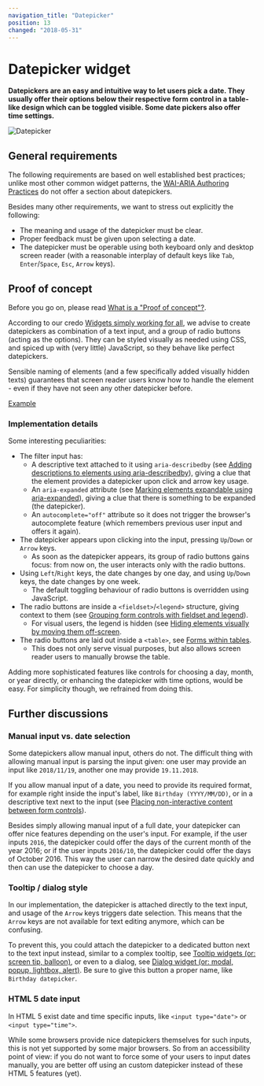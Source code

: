 ```yaml
---
navigation_title: "Datepicker"
position: 13
changed: "2018-05-31"
---
```


# Datepicker widget

**Datepickers are an easy and intuitive way to let users pick a date. They usually offer their options below their respective form control in a table-like design which can be toggled visible. Some date pickers also offer time settings.**

![Datepicker](_media/datepicker.png)

## General requirements

The following requirements are based on well established best practices; unlike most other common widget patterns, the [WAI-ARIA Authoring Practices](https://www.w3.org/TR/wai-aria-practices/) do not offer a section about datepickers.

Besides many other requirements, we want to stress out explicitly the following:

- The meaning and usage of the datepicker must be clear.
- Proper feedback must be given upon selecting a date.
- The datepicker must be operable using both keyboard only and desktop screen reader (with a reasonable interplay of default keys like `Tab`, `Enter`/`Space`, `Esc`, `Arrow` keys).

## Proof of concept

Before you go on, please read [What is a "Proof of concept"?](/examples/widgets/proof-of-concept).

According to our credo [Widgets simply working for all](/knowledge/semantics/widgets), we advise to create datepickers as combination of a text input, and a group of radio buttons (acting as the options). They can be styled visually as needed using CSS, and spiced up with (very little) JavaScript, so they behave like perfect datepickers.

Sensible naming of elements (and a few specifically added visually hidden texts) guarantees that screen reader users know how to handle the element - even if they have not seen any other datepicker before.

[Example](_examples/datepicker-with-radio-buttons)

### Implementation details

Some interesting peculiarities:

- The filter input has:
    - A descriptive text attached to it using `aria-describedby` (see [Adding descriptions to elements using aria-describedby](/examples/sensible-aria-usage/describedby)), giving a clue that the element provides a datepicker upon click and arrow key usage.
    - An `aria-expanded` attribute (see [Marking elements expandable using aria-expanded](/examples/sensible-aria-usage/expanded)), giving a clue that there is something to be expanded (the datepicker).
    - An `autocomplete="off"` attribute so it does not trigger the browser's autocomplete feature (which remembers previous user input and offers it again).
- The datepicker appears upon clicking into the input, pressing `Up`/`Down` or `Arrow` keys.
    - As soon as the datepicker appears, its group of radio buttons gains focus: from now on, the user interacts only with the radio buttons.
- Using `Left`/`Right` keys, the date changes by one day, and using `Up`/`Down` keys, the date changes by one week.
    - The default toggling behaviour of radio buttons is overridden using JavaScript.
- The radio buttons are inside a `<fieldset>`/`<legend>` structure, giving context to them (see [Grouping form controls with fieldset and legend](/examples/forms/grouping-with-fieldset-legend)).
    - For visual users, the legend is hidden (see [Hiding elements visually by moving them off-screen](/examples/hiding-elements/visually).
- The radio buttons are laid out inside a `<table>`, see [Forms within tables](/examples/forms/in-tables).
    - This does not only serve visual purposes, but also allows screen reader users to manually browse the table.

Adding more sophisticated features like controls for choosing a day, month, or year directly, or enhancing the datepicker with time options, would be easy. For simplicity though, we refrained from doing this.

## Further discussions

### Manual input vs. date selection

Some datepickers allow manual input, others do not. The difficult thing with allowing manual input is parsing the input given: one user may provide an input like `2018/11/19`, another one may provide `19.11.2018`.

If you allow manual input of a date, you need to provide its required format, for example right inside the input's label, like `Birthday (YYYY/MM/DD)`, or in a descriptive text next to the input (see [Placing non-interactive content between form controls](/examples/forms/non-interactive-content)).

Besides simply allowing manual input of a full date, your datepicker can offer nice features depending on the user's input. For example, if the user inputs `2016`, the datepicker could offer the days of the current month of the year 2016; or if the user inputs `2016/10`, the datepicker could offer the days of October 2016. This way the user can narrow the desired date quickly and then can use the datepicker to choose a day.

### Tooltip / dialog style

In our implementation, the datepicker is attached directly to the text input, and usage of the `Arrow` keys triggers date selection. This means that the `Arrow` keys are not available for text editing anymore, which can be confusing.

To prevent this, you could attach the datepicker to a dedicated button next to the text input instead, similar to a complex tooltip, see [Tooltip widgets (or: screen tip, balloon)](/examples/widgets/tooltips), or even to a dialog, see [Dialog widget (or: modal, popup, lightbox, alert)](/examples/widgets/dialog). Be sure to give this button a proper name, like `Birthday datepicker`.

### HTML 5 date input

In HTML 5 exist date and time specific inputs, like `<input type="date">` or `<input type="time">`.

While some browsers provide nice datepickers themselves for such inputs, this is not yet supported by some major browsers. So from an accessibility point of view: if you do not want to force some of your users to input dates manually, you are better off using an custom datepicker instead of these HTML 5 features (yet).
